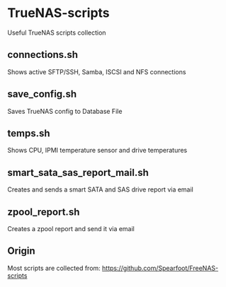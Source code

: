 # TrueNAS-scripts
Useful TrueNAS scripts collection

## connections.sh
   Shows active SFTP/SSH, Samba, ISCSI and NFS connections

## save_config.sh
   Saves TrueNAS config to Database File

## temps.sh
   Shows CPU, IPMI temperature sensor and drive temperatures

## smart_sata_sas_report_mail.sh
   Creates and sends a smart SATA and SAS drive report via email

## zpool_report.sh
   Creates a zpool report and send it via email


## Origin
Most scripts are collected from: https://github.com/Spearfoot/FreeNAS-scripts
